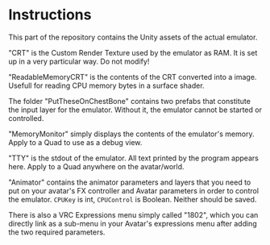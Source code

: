 # Instructions

This part of the repository contains the Unity assets of the actual emulator.

"CRT" is the Custom Render Texture used by the emulator as RAM. It is set up in a very particular way. Do not modify!

"ReadableMemoryCRT" is the contents of the CRT converted into a image. Usefull for reading CPU memory bytes in a surface shader.

The folder "PutTheseOnChestBone" contains two prefabs that constitute the input layer for the emulator. Without it, the emulator cannot be started or controlled.

"MemoryMonitor" simply displays the contents of the emulator's memory. Apply to a Quad to use as a debug view.

"TTY" is the stdout of the emulator. All text printed by the program appears here. Apply to a Quad anywhere on the avatar/world.

"Animator" contains the animator parameters and layers that you need to put on your avatar's FX controller and Avatar parameters in order to control the emulator. `CPUKey` is int, `CPUControl` is Boolean. Neither should be saved.

There is also a VRC Expressions menu simply called "1802", which you can directly link as a sub-menu in your Avatar's expressions menu after adding the two required parameters.

